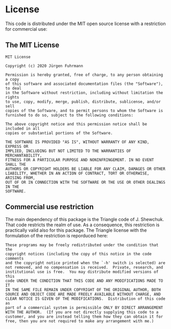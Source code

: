 # License

This code is distributed under the MIT open source license with a restriction
for commercial use:


## The MIT License

````
MIT License

Copyright (c) 2020 Jürgen Fuhrmann

Permission is hereby granted, free of charge, to any person obtaining a copy
of this software and associated documentation files (the "Software"), to deal
in the Software without restriction, including without limitation the rights
to use, copy, modify, merge, publish, distribute, sublicense, and/or sell
copies of the Software, and to permit persons to whom the Software is
furnished to do so, subject to the following conditions:

The above copyright notice and this permission notice shall be included in all
copies or substantial portions of the Software.

THE SOFTWARE IS PROVIDED "AS IS", WITHOUT WARRANTY OF ANY KIND, EXPRESS OR
IMPLIED, INCLUDING BUT NOT LIMITED TO THE WARRANTIES OF MERCHANTABILITY,
FITNESS FOR A PARTICULAR PURPOSE AND NONINFRINGEMENT. IN NO EVENT SHALL THE
AUTHORS OR COPYRIGHT HOLDERS BE LIABLE FOR ANY CLAIM, DAMAGES OR OTHER
LIABILITY, WHETHER IN AN ACTION OF CONTRACT, TORT OR OTHERWISE, ARISING FROM,
OUT OF OR IN CONNECTION WITH THE SOFTWARE OR THE USE OR OTHER DEALINGS IN THE
SOFTWARE.
````

## Commercial use restriction

The main dependency of this package is the Triangle code of J. Shewchuk.
That code restricts the realm of use. As a consequence, this restriction
is practically valid also for this package.  The Triangle license with
the formulation of the restriction is reporduced here:

````
These programs may be freely redistributed under the condition that the
copyright notices (including the copy of this notice in the code comments
and the copyright notice printed when the `-h' switch is selected) are
not removed, and no compensation is received.  Private, research, and
institutional use is free.  You may distribute modified versions of this
code UNDER THE CONDITION THAT THIS CODE AND ANY MODIFICATIONS MADE TO IT
IN THE SAME FILE REMAIN UNDER COPYRIGHT OF THE ORIGINAL AUTHOR, BOTH
SOURCE AND OBJECT CODE ARE MADE FREELY AVAILABLE WITHOUT CHARGE, AND
CLEAR NOTICE IS GIVEN OF THE MODIFICATIONS.  Distribution of this code as
part of a commercial system is permissible ONLY BY DIRECT ARRANGEMENT
WITH THE AUTHOR.  (If you are not directly supplying this code to a
customer, and you are instead telling them how they can obtain it for
free, then you are not required to make any arrangement with me.)
````

